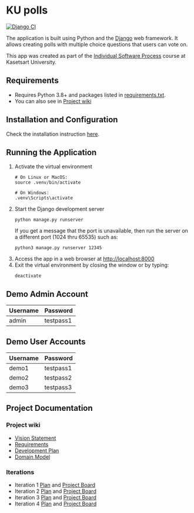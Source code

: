 # KU polls
[![Django CI](https://github.com/Jwizzed/ku-polls/actions/workflows/django.yml/badge.svg)](https://github.com/Jwizzed/ku-polls/actions/workflows/django.yml)

The application is built using Python and the [Django] web framework. It allows creating polls with multiple choice questions that users can vote on.

This app was created as part of the [Individual Software Process](
https://cpske.github.io/ISP) course at Kasetsart University.

## Requirements
- Requires Python 3.8+ and packages listed in [requirements.txt](./requirements.txt). 
- You can also see in [Project wiki]

## Installation and Configuration
Check the installation instruction [here](./Installation.md).

## Running the Application
1. Activate the virtual environment
   ```
   # On Linux or MacOS:
   source .venv/bin/activate
   
   # On Windows:
   .venv\Scripts\activate
   ```
2. Start the Django development server
   ```
   python manage.py runserver
   ```
   If you get a message that the port is unavailable, then run the server on a different port (1024 thru 65535) such as:
   ```
   python3 manage.py runserver 12345
   ```
3. Access the app in a web browser at <http://localhost:8000>
4. Exit the virtual environment by closing the window or by typing:
   ```
   deactivate
   ```
## Demo Admin Account
| Username | Password  |
|----------|-----------|
| admin    | testpass1 |

## Demo User Accounts
| Username | Password  |
|----------|-----------|
| demo1    | testpass1 |
| demo2    | testpass2 |
| demo3    | testpass3 |

## Project Documentation
### Project wiki
- [Vision Statement](https://github.com/Jwizzed/ku-polls/wiki/Vision-Statement)
- [Requirements](https://github.com/Jwizzed/ku-polls/wiki/Requirements)
- [Development Plan](https://github.com/Jwizzed/ku-polls/wiki/Development-Plan)
- [Domain Model](https://github.com/Jwizzed/ku-polls/wiki/Domain-Model)

### Iterations
- Iteration 1 [Plan](https://github.com/Jwizzed/ku-polls/wiki/Iteration-1-Plan) and [Project Board](https://github.com/users/Jwizzed/projects/1)
- Iteration 2 [Plan](https://github.com/Jwizzed/ku-polls/wiki/Iteration-2-Plan) and [Project Board](https://github.com/users/Jwizzed/projects/1/views/9)
- Iteration 3 [Plan](https://github.com/Jwizzed/ku-polls/wiki/Iteration-3-Plan) and [Project Board](https://github.com/users/Jwizzed/projects/1/views/12)
- Iteration 4 [Plan](https://github.com/Jwizzed/ku-polls/wiki/Iteration-4-Plan) and [Project Board](https://github.com/users/Jwizzed/projects/1/views/13)


[Django]: https://docs.djangoproject.com/en/3.1/intro/tutorial01/
[Project wiki]: ../../wiki 
